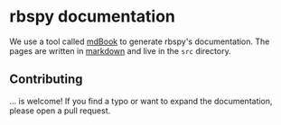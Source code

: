 # rbspy documentation

We use a tool called [mdBook](https://rust-lang.github.io/mdBook/) to generate rbspy's documentation. The pages are written in [markdown](https://www.markdownguide.org/) and live in the `src` directory.

## Contributing

... is welcome! If you find a typo or want to expand the documentation, please open a pull request.
